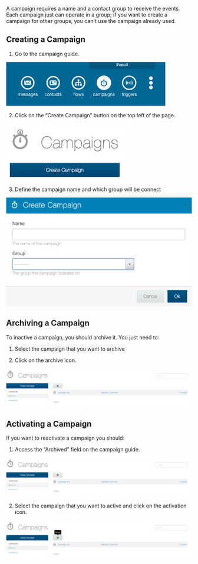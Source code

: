 A campaign requires a name and a contact group to receive the events. Each campaign just can operate in a group; if you want to create a campaign for other groups, you can't use the campaign already used.

## Creating a Campaign ##

1. Go to the campaign guide.

![](/img/campaign/campaign1.png)

2. Click on the “Create Campaign” button on the top left of the page.

![](/img/campaign/campaign2.png)

3. Define the campaign name and which group will be connect

![](/img/campaign/campaign3.png)

## Archiving a Campaign ##

To inactive a campaign, you should archive it. You just need to:

1. Select the campaign that you want to archive

2. Click on the archive icon.

![](/img/campaign/campaign4.png)

## Activating a Campaign ##

If you want to reactivate a campaign you should:

1. Access the “Archived” field on the campaign guide.

![](/img/campaign/campaign5.png)

2. Select the campaign that you want to active and click on the activation icon.

![](/img/campaign/campaign6.png)
